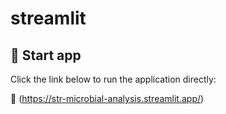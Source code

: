 # streamlit

## 🚀 Start app

Click the link below to run the application directly:


🔗 (https://str-microbial-analysis.streamlit.app/) 
